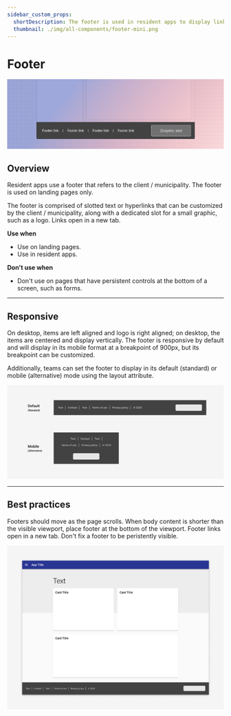 ```yaml
---
sidebar_custom_props:
  shortDescription: The footer is used in resident apps to display links pertaining to a specific municipality.
  thumbnail: ./img/all-components/footer-mini.png
---
```


# Footer

<ComponentVisual storybookUrl="https://tyler-technologies.github.io/forge-internal/main/?path=/story/components-footer--default">

![](./images/footer.png)

</ComponentVisual>

## Overview

Resident apps use a footer that refers to the client / municipality. The footer is used on landing pages only.

The footer is comprised of slotted text or hyperlinks that can be customized by the client / municipality, along with a dedicated slot for a small graphic, such as a logo. Links open in a new tab.

**Use when**

- Use on landing pages. 
- Use in resident apps. 

**Don't use when**

- Don't use on pages that have persistent controls at the bottom of a screen, such as forms. 

---

## Responsive

On desktop, items are left aligned and logo is right aligned; on desktop, the items are centered and display vertically. The footer is responsive by default and will display in its mobile format at a breakpoint of 900px, but its breakpoint can be customized. 

Additionally, teams can set the footer to display in its default (standard) or mobile (alternative) mode using the layout attribute. 

<ImageBlock max-width="700px" caption="When switching to mobile view, the text and hyperlinks stack on top of the logo section vertically.">

![An image showing a full width footer component compared to the more compact mobile version.](./images/footer-responsive.png)

</ImageBlock>

---

## Best practices 

<DoDontGrid>
  <DoDontTextSection>
    <DoDontText type="do">Footers should move as the page scrolls.</DoDontText>
    <DoDontText type="do">When body content is shorter than the visible viewport, place footer at the bottom of the viewport.</DoDontText>
      <DoDontText type="do">Footer links open in a new tab.</DoDontText>
  </DoDontTextSection>
  <DoDontTextSection>
    <DoDontText type="dont">Don't fix a footer to be peristently visible.</DoDontText>
  </DoDontTextSection>
</DoDontGrid>

<ImageBlock max-width="700px" caption="When body content is shorter than the visible viewport, place footer at the bottom of the viewport.">

![A layout of an example app landing page with a footer component on the bottom showing links on the left side with a rectangle representing logo placement on the right.](./images/footer-bottom.png)

</ImageBlock>



